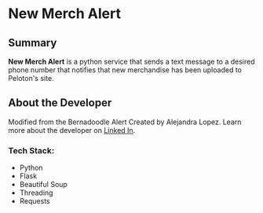 # New Merch Alert 

## Summary 

**New Merch Alert** is a python service that sends a text message to a desired phone number that notifies that new merchandise has been uploaded to Peloton's site. 

## About the Developer
Modified from the Bernadoodle Alert Created by Alejandra Lopez. Learn more about the developer on [Linked In](https://www.linkedin.com/in/alejandra-lopez-0a0a205b/).

### Tech Stack:

* Python
* Flask
* Beautiful Soup 
* Threading
* Requests
